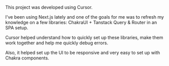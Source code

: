 This project was developed using Cursor.

I've been using Next.js lately and one of the goals for me was to refresh my knowledge on a few libraries: ChakraUI + Tanstack Query & Router in an SPA setup.

Cursor helped understand how to quickly set up these libraries, make them work together and help me quickly debug errors.

Also, it helped set up the UI to be responsive and very easy to set up with Chakra components.
